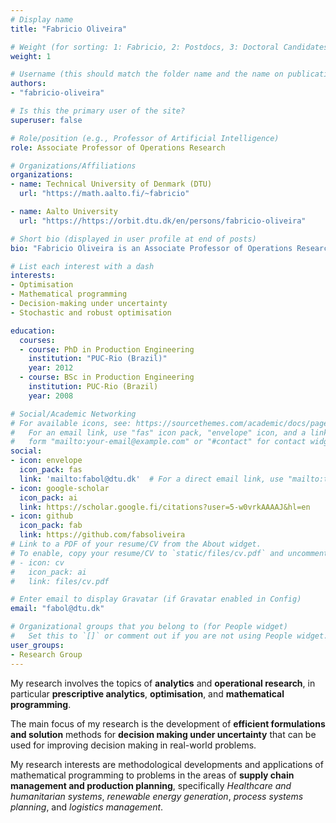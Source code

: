 ```yaml
---
# Display name
title: "Fabricio Oliveira"

# Weight (for sorting: 1: Fabricio, 2: Postdocs, 3: Doctoral Candidates, 4: Research Assistants)
weight: 1

# Username (this should match the folder name and the name on publications)
authors:
- "fabricio-oliveira"

# Is this the primary user of the site?
superuser: false

# Role/position (e.g., Professor of Artificial Intelligence)
role: Associate Professor of Operations Research

# Organizations/Affiliations
organizations:
- name: Technical University of Denmark (DTU)
  url: "https://math.aalto.fi/~fabricio"

- name: Aalto University
  url: "https://https://orbit.dtu.dk/en/persons/fabricio-oliveira"

# Short bio (displayed in user profile at end of posts)
bio: "Fabricio Oliveira is an Associate Professor of Operations Research at DTU Management. He also holds a position of Adjunct Professor in the Department of Mathematics and Systems Analysis at Aalto University"

# List each interest with a dash
interests:
- Optimisation
- Mathematical programming
- Decision-making under uncertainty
- Stochastic and robust optimisation

education:
  courses:
  - course: PhD in Production Engineering
    institution: "PUC-Rio (Brazil)"
    year: 2012
  - course: BSc in Production Engineering
    institution: PUC-Rio (Brazil)
    year: 2008

# Social/Academic Networking
# For available icons, see: https://sourcethemes.com/academic/docs/page-builder/#icons
#   For an email link, use "fas" icon pack, "envelope" icon, and a link in the
#   form "mailto:your-email@example.com" or "#contact" for contact widget.
social:
- icon: envelope
  icon_pack: fas
  link: 'mailto:fabol@dtu.dk'  # For a direct email link, use "mailto:test@example.org".
- icon: google-scholar
  icon_pack: ai
  link: https://scholar.google.fi/citations?user=5-w0vrkAAAAJ&hl=en
- icon: github
  icon_pack: fab
  link: https://github.com/fabsoliveira
# Link to a PDF of your resume/CV from the About widget.
# To enable, copy your resume/CV to `static/files/cv.pdf` and uncomment the lines below.
# - icon: cv
#   icon_pack: ai
#   link: files/cv.pdf

# Enter email to display Gravatar (if Gravatar enabled in Config)
email: "fabol@dtu.dk"

# Organizational groups that you belong to (for People widget)
#   Set this to `[]` or comment out if you are not using People widget.
user_groups:
- Research Group
---
```


My research involves the topics of **analytics** and **operational research**, in particular **prescriptive analytics**, **optimisation**, and **mathematical programming**.

The main focus of my research is the development of **efficient formulations and solution** methods for **decision making under uncertainty** that can be used for improving decision making in real-world problems.

My research interests are methodological developments and applications of mathematical programming to problems in the areas of **supply chain management and production planning**, specifically  *Healthcare and humanitarian systems*, *renewable energy generation*, *process systems planning*, and *logistics management*.
